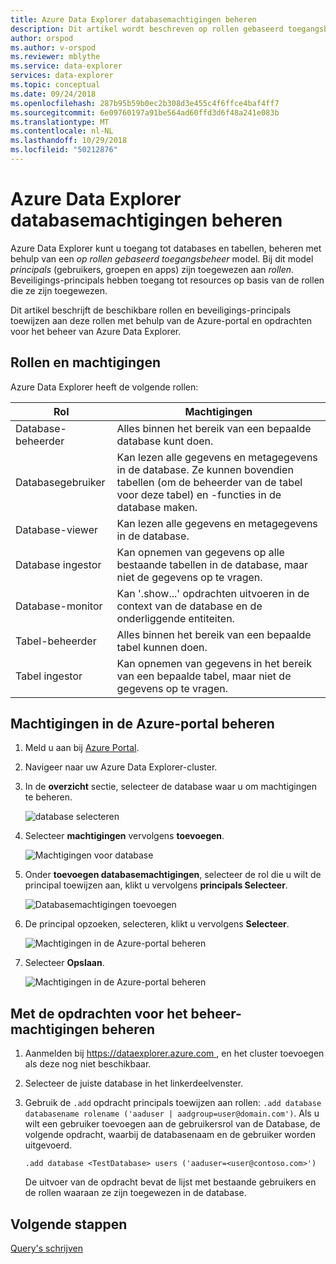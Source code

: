 ```yaml
---
title: Azure Data Explorer databasemachtigingen beheren
description: Dit artikel wordt beschreven op rollen gebaseerd toegangsbeheer voor databases en tabellen in Azure Data Explorer.
author: orspod
ms.author: v-orspod
ms.reviewer: mblythe
ms.service: data-explorer
services: data-explorer
ms.topic: conceptual
ms.date: 09/24/2018
ms.openlocfilehash: 287b95b59b0ec2b308d3e455c4f6ffce4baf4ff7
ms.sourcegitcommit: 6e09760197a91be564ad60ffd3d6f48a241e083b
ms.translationtype: MT
ms.contentlocale: nl-NL
ms.lasthandoff: 10/29/2018
ms.locfileid: "50212876"
---
```

# <a name="manage-azure-data-explorer-database-permissions"></a>Azure Data Explorer databasemachtigingen beheren

Azure Data Explorer kunt u toegang tot databases en tabellen, beheren met behulp van een *op rollen gebaseerd toegangsbeheer* model. Bij dit model *principals* (gebruikers, groepen en apps) zijn toegewezen aan *rollen*. Beveiligings-principals hebben toegang tot resources op basis van de rollen die ze zijn toegewezen.

Dit artikel beschrijft de beschikbare rollen en beveiligings-principals toewijzen aan deze rollen met behulp van de Azure-portal en opdrachten voor het beheer van Azure Data Explorer.

## <a name="roles-and-permissions"></a>Rollen en machtigingen

Azure Data Explorer heeft de volgende rollen:

|Rol                       |Machtigingen                                                                        |
|---------------------------|-----------------------------------------------------------------------------------|
|Database-beheerder             |Alles binnen het bereik van een bepaalde database kunt doen.|
|Databasegebruiker              |Kan lezen alle gegevens en metagegevens in de database. Ze kunnen bovendien tabellen (om de beheerder van de tabel voor deze tabel) en -functies in de database maken.|
|Database-viewer            |Kan lezen alle gegevens en metagegevens in de database.|
|Database ingestor          |Kan opnemen van gegevens op alle bestaande tabellen in de database, maar niet de gegevens op te vragen.|
|Database-monitor           |Kan '.show...' opdrachten uitvoeren in de context van de database en de onderliggende entiteiten.|
|Tabel-beheerder                |Alles binnen het bereik van een bepaalde tabel kunnen doen. |
|Tabel ingestor             |Kan opnemen van gegevens in het bereik van een bepaalde tabel, maar niet de gegevens op te vragen.|

## <a name="manage-permissions-in-the-azure-portal"></a>Machtigingen in de Azure-portal beheren

1. Meld u aan bij [Azure Portal](https://portal.azure.com/).

1. Navigeer naar uw Azure Data Explorer-cluster.

1. In de **overzicht** sectie, selecteer de database waar u om machtigingen te beheren.

    ![database selecteren](media/manage-database-permissions/select-database.png)

1. Selecteer **machtigingen** vervolgens **toevoegen**.

    ![Machtigingen voor database](media/manage-database-permissions/database-permissions.png)

1. Onder **toevoegen databasemachtigingen**, selecteer de rol die u wilt de principal toewijzen aan, klikt u vervolgens **principals Selecteer**.

    ![Databasemachtigingen toevoegen](media/manage-database-permissions/add-permission.png)

1. De principal opzoeken, selecteren, klikt u vervolgens **Selecteer**.

    ![Machtigingen in de Azure-portal beheren](media/manage-database-permissions/new-principals.png)

1. Selecteer **Opslaan**.

    ![Machtigingen in de Azure-portal beheren](media/manage-database-permissions/save-permission.png)

## <a name="manage-permissions-with-management-commands"></a>Met de opdrachten voor het beheer-machtigingen beheren

1. Aanmelden bij [ https://dataexplorer.azure.com ](https://dataexplorer.azure.com), en het cluster toevoegen als deze nog niet beschikbaar.

1. Selecteer de juiste database in het linkerdeelvenster.

1. Gebruik de `.add` opdracht principals toewijzen aan rollen: `.add database databasename rolename ('aaduser | aadgroup=user@domain.com')`. Als u wilt een gebruiker toevoegen aan de gebruikersrol van de Database, de volgende opdracht, waarbij de databasenaam en de gebruiker worden uitgevoerd.

    ```Kusto
    .add database <TestDatabase> users ('aaduser=<user@contoso.com>')
    ```

    De uitvoer van de opdracht bevat de lijst met bestaande gebruikers en de rollen waaraan ze zijn toegewezen in de database.

## <a name="next-steps"></a>Volgende stappen

[Query's schrijven](write-queries.md)
